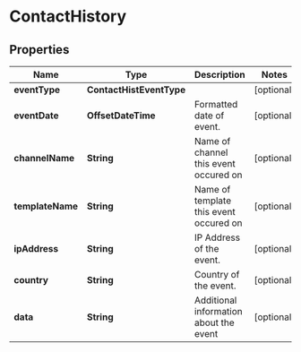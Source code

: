 

# ContactHistory


## Properties

Name | Type | Description | Notes
------------ | ------------- | ------------- | -------------
**eventType** | **ContactHistEventType** |  |  [optional]
**eventDate** | **OffsetDateTime** | Formatted date of event. |  [optional]
**channelName** | **String** | Name of channel this event occured on |  [optional]
**templateName** | **String** | Name of template this event occured on |  [optional]
**ipAddress** | **String** | IP Address of the event. |  [optional]
**country** | **String** | Country of the event. |  [optional]
**data** | **String** | Additional information about the event |  [optional]



